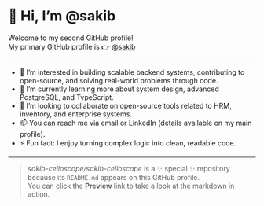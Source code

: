 # 👋 Hi, I’m @sakib

Welcome to my second GitHub profile!  
My primary GitHub profile is 👉 [@sakib]([https://github.com/sakib-rupok](https://github.com/sakib963))

---

- 👀 I’m interested in building scalable backend systems, contributing to open-source, and solving real-world problems through code.
- 🌱 I’m currently learning more about system design, advanced PostgreSQL, and TypeScript.
- 💞️ I’m looking to collaborate on open-source tools related to HRM, inventory, and enterprise systems.
- 📫 You can reach me via email or LinkedIn (details available on my main profile).
- ⚡ Fun fact: I enjoy turning complex logic into clean, readable code.

---

> _sakib-celloscope/sakib-celloscope_ is a ✨ special ✨ repository because its `README.md` appears on this GitHub profile.  
> You can click the **Preview** link to take a look at the markdown in action.
